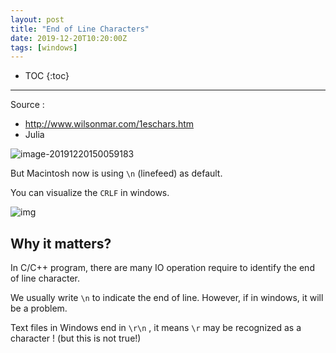 ```yaml
---
layout: post
title: "End of Line Characters"
date: 2019-12-20T10:20:00Z
tags: [windows]
---
```


* TOC
{:toc}
---

Source : 

* http://www.wilsonmar.com/1eschars.htm
* Julia

![image-20191220150059183](/shared/imgs/image-20191220150059183.png)

But Macintosh now is using `\n`  (linefeed) as default. 



You can visualize the `CRLF` in windows. 

![img](/shared/imgs/image-2019122015030000.jpg)



## Why it matters? 

In C/C++ program, there are many IO operation require to identify the end of line character. 

We usually write `\n` to indicate the end of line. However, if in windows, it will be a problem. 

Text files in Windows end in  `\r\n` , it means `\r` may be recognized as a character ! (but this is not true!)

